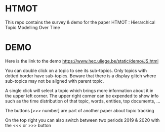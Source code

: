 # HTMOT
This repo contains the survey & demo for the paper HTMOT : Hierarchical Topic Modelling Over Time

# DEMO
Here is the link to the demo https://www.hec.uliege.be/static/demo/JS.html

You can double click on a topic to see its sub-topics. 
Only topics with dotted border have sub-topics.
Beware that there is a display glitch where sub-topics may not be aligned with parent topic.

A single click will select a topic which brings more information about it in the upper left corner.
The upper right corner can be expended to show info such as the time distribution of that topic, words, entities, top documents, ...

The buttons [>>> number] are part of another paper about topic tracking

On the top right you can also switch between two periods 2019 & 2020 with the <<< or >>> button
